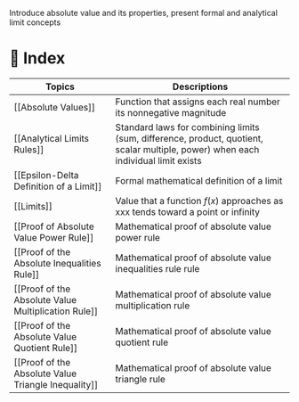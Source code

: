 Introduce absolute value and its properties, present formal and analytical limit concepts

# 🧭 Index

| Topics                                              | Descriptions                                                                                                                      |
| --------------------------------------------------- | --------------------------------------------------------------------------------------------------------------------------------- |
| [[Absolute Values]]                                 | Function that assigns each real number its nonnegative magnitude                                                                  |
| [[Analytical Limits Rules]]                         | Standard laws for combining limits (sum, difference, product, quotient, scalar multiple, power) when each individual limit exists |
| [[Epsilon-Delta Definition of a Limit]]             | Formal mathematical definition of a limit                                                                                         |
| [[Limits]]                                          | Value that a function $f(x)$ approaches as xxx tends toward a point or infinity                                                   |
| [[Proof of Absolute Value Power Rule]]              | Mathematical proof of absolute value power rule                                                                                   |
| [[Proof of the Absolute Inequalities Rule]]         | Mathematical proof of absolute value inequalities rule rule                                                                       |
| [[Proof of the Absolute Value Multiplication Rule]] | Mathematical proof of absolute value multiplication rule                                                                          |
| [[Proof of the Absolute Value Quotient Rule]]       | Mathematical proof of absolute value quotient rule                                                                                |
| [[Proof of the Absolute Value Triangle Inequality]] | Mathematical proof of absolute value triangle rule                                                                                |